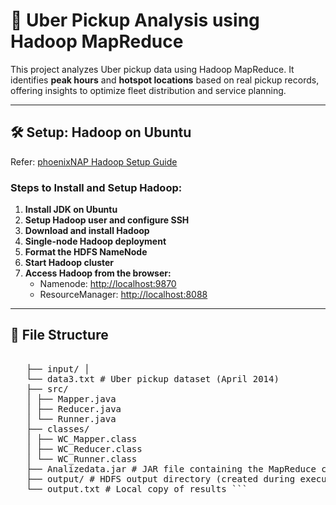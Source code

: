 # 🚖 Uber Pickup Analysis using Hadoop MapReduce

This project analyzes Uber pickup data using Hadoop MapReduce. It identifies **peak hours** and **hotspot locations** based on real pickup records, offering insights to optimize fleet distribution and service planning.

---

## 🛠️ Setup: Hadoop on Ubuntu

Refer: [phoenixNAP Hadoop Setup Guide](https://phoenixnap.com/kb/install-hadoop-ubuntu)

### Steps to Install and Setup Hadoop:

1. **Install JDK on Ubuntu**
2. **Setup Hadoop user and configure SSH**
3. **Download and install Hadoop**
4. **Single-node Hadoop deployment**
5. **Format the HDFS NameNode**
6. **Start Hadoop cluster**
7. **Access Hadoop from the browser:**
   - Namenode: [http://localhost:9870](http://localhost:9870)
   - ResourceManager: [http://localhost:8088](http://localhost:8088)

---

 ## 📁 File Structure
  <pre> 
   ├── input/ │
   └── data3.txt # Uber pickup dataset (April 2014) 
   ├── src/ 
   │ ├── Mapper.java 
   │ ├── Reducer.java 
   │ └── Runner.java 
   ├── classes/ 
   │ ├── WC_Mapper.class 
   │ ├── WC_Reducer.class 
   │ └── WC_Runner.class 
   ├── Analizedata.jar # JAR file containing the MapReduce code 
   ├── output/ # HDFS output directory (created during execution) 
   └── output.txt # Local copy of results ``` </pre>

